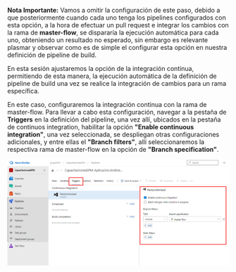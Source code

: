 **Nota Importante:** Vamos a omitir la configuración de este paso, debido a que posteriormente cuando cada uno tenga los pipelines configurados con esta opción, a la hora de efectuar un pull request e integrar los cambios con la rama de **master-flow**, se dispararía la ejecución automática para cada uno, obteniendo un resultado no esperado, sin embargo es relevante plasmar y observar como es de simple el configurar esta opción en nuestra definición de pipeline de build.

En esta sesión ajustaremos la opción de la integración continua, permitiendo de esta manera, la ejecución automática de la definición de pipeline de build una vez se realice la integración de cambios para un rama específica.

En este caso, configuraremos la integración continua con la rama de master-flow. Para llevar a cabo esta configuración, navegar a la pestaña de **Triggers** en la definición del pipeline, una vez allí, ubicados en la pestaña de continuos integration, habilitar la opción **"Enable continuous integration"**, una vez seleccionada, se despliegan otras configuraciones adicionales, y entre ellas el **"Branch filters"**, allí seleccionaremos la respectiva rama de master-flow en la opción de **"Branch specification"**.

![habilitar-IC](./assets/habilitar-IC.png)